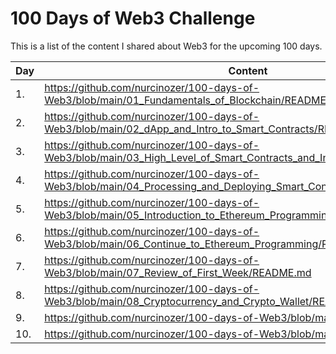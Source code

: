 # 100 Days of Web3 Challenge

This is a list of the content I shared about Web3 for the upcoming 100 days.

| Day | Content                                                                                                                |
|-----|------------------------------------------------------------------------------------------------------------------------|
| 1.  | https://github.com/nurcinozer/100-days-of-Web3/blob/main/01_Fundamentals_of_Blockchain/README.md                       |
| 2.  | https://github.com/nurcinozer/100-days-of-Web3/blob/main/02_dApp_and_Intro_to_Smart_Contracts/README.md                |
| 3.  | https://github.com/nurcinozer/100-days-of-Web3/blob/main/03_High_Level_of_Smart_Contracts_and_Intro_to_Remix/README.md |
| 4.  | https://github.com/nurcinozer/100-days-of-Web3/blob/main/04_Processing_and_Deploying_Smart_Contracts/README.md         |
| 5.  | https://github.com/nurcinozer/100-days-of-Web3/blob/main/05_Introduction_to_Ethereum_Programming/README.md             |
| 6.  | https://github.com/nurcinozer/100-days-of-Web3/blob/main/06_Continue_to_Ethereum_Programming/README.md                 |
| 7.  | https://github.com/nurcinozer/100-days-of-Web3/blob/main/07_Review_of_First_Week/README.md                             |
| 8.  | https://github.com/nurcinozer/100-days-of-Web3/blob/main/08_Cryptocurrency_and_Crypto_Wallet/README.md                 |
| 9.  | https://github.com/nurcinozer/100-days-of-Web3/blob/main/Day_09/README.md                                              |
| 10.  | https://github.com/nurcinozer/100-days-of-Web3/blob/main/Day_10/README.md                                              |